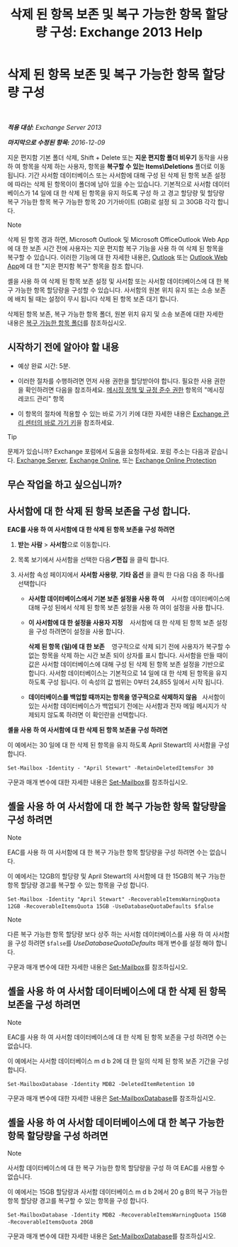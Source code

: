 ﻿---
title: '삭제 된 항목 보존 및 복구 가능한 항목 할당량 구성: Exchange 2013 Help'
TOCTitle: 삭제 된 항목 보존 및 복구 가능한 항목 할당량 구성
ms:assetid: de7d667a-1c93-4364-a4f9-2aa5e3678b12
ms:mtpsurl: https://technet.microsoft.com/ko-kr/library/Ee364752(v=EXCHG.150)
ms:contentKeyID: 50556096
ms.date: 05/22/2018
mtps_version: v=EXCHG.150
ms.translationtype: MT
---

# 삭제 된 항목 보존 및 복구 가능한 항목 할당량 구성

 

_**적용 대상:** Exchange Server 2013_

_**마지막으로 수정된 항목:** 2016-12-09_

지운 편지함 기본 폴더 삭제, Shift + Delete 또는 **지운 편지함 폴더 비우기** 동작을 사용 하 여 항목을 삭제 하는 사용자, 항목을 **복구할 수 있는 Items\\Deletions** 폴더로 이동 됩니다. 기간 사서함 데이터베이스 또는 사서함에 대해 구성 된 삭제 된 항목 보존 설정에 따라는 삭제 된 항목이이 폴더에 남아 있을 수는 있습니다. 기본적으로 사서함 데이터베이스가 14 일에 대 한 삭제 된 항목을 유지 하도록 구성 하 고 경고 할당량 및 할당량 복구 가능한 항목 복구 가능한 항목 20 기가바이트 (GB)로 설정 되 고 30GB 각각 합니다.


> [!NOTE]
> 삭제 된 항목 경과 하면, Microsoft Outlook 및 Microsoft OfficeOutlook Web App 에 대 한 보존 시간 전에 사용자는 지운 편지함 복구 기능을 사용 하 여 삭제 된 항목을 복구할 수 있습니다. 이러한 기능에 대 한 자세한 내용은, <A href="https://go.microsoft.com/fwlink/p/?linkid=198206">Outlook</A> 또는 <A href="https://go.microsoft.com/fwlink/p/?linkid=198207">Outlook Web App</A>에 대 한 "지운 편지함 복구" 항목을 참조 합니다.



셸을 사용 하 여 삭제 된 항목 보존 설정 및 사서함 또는 사서함 데이터베이스에 대 한 복구 가능한 항목 할당량을 구성할 수 있습니다. 사서함의 원본 위치 유지 또는 소송 보존에 배치 될 때는 설정이 무시 됩니다 삭제 된 항목 보존 대기 합니다.

삭제된 항목 보존, 복구 가능한 항목 폴더, 원본 위치 유지 및 소송 보존에 대한 자세한 내용은 [복구 가능한 항목 폴더](recoverable-items-folder-exchange-2013-help.md)를 참조하십시오.

## 시작하기 전에 알아야 할 내용

  - 예상 완료 시간: 5분.

  - 이러한 절차를 수행하려면 먼저 사용 권한을 할당받아야 합니다. 필요한 사용 권한을 확인하려면 다음을 참조하세요. [메시징 정책 및 규정 준수 권한](messaging-policy-and-compliance-permissions-exchange-2013-help.md) 항목의 "메시징 레코드 관리" 항목

  - 이 항목의 절차에 적용할 수 있는 바로 가기 키에 대한 자세한 내용은 [Exchange 관리 센터의 바로 가기 키](keyboard-shortcuts-in-the-exchange-admin-center-exchange-online-protection-help.md)을 참조하세요.


> [!TIP]
> 문제가 있습니까? Exchange 포럼에서 도움을 요청하세요. 포럼 주소는 다음과 같습니다. <A href="https://go.microsoft.com/fwlink/p/?linkid=60612">Exchange Server</A>, <A href="https://go.microsoft.com/fwlink/p/?linkid=267542">Exchange Online</A>, 또는 <A href="https://go.microsoft.com/fwlink/p/?linkid=285351">Exchange Online Protection</A>



## 무슨 작업을 하고 싶으십니까?

## 사서함에 대 한 삭제 된 항목 보존을 구성 합니다.

**EAC를 사용 하 여 사서함에 대 한 삭제 된 항목 보존을 구성 하려면**

1.  **받는 사람** \> **사서함**으로 이동합니다.

2.  목록 보기에서 사서함을 선택한 다음![편집 아이콘](images/JJ218640.6f53ccb2-1f13-4c02-bea0-30690e6ea71d(EXCHG.150).gif "편집 아이콘")**편집** 을 클릭 합니다.

3.  사서함 속성 페이지에서 **사서함 사용량**, **기타 옵션** 을 클릭 한 다음 다음 중 하나를 선택합니다
    
      - **사서함 데이터베이스에서 기본 보존 설정을 사용 하 여**    사서함 데이터베이스에 대해 구성 된에서 삭제 된 항목 보존 설정을 사용 하 여이 설정을 사용 합니다.
    
      - **이 사서함에 대 한 설정을 사용자 지정**    사서함에 대 한 삭제 된 항목 보존 설정을 구성 하려면이 설정을 사용 합니다.
        
        **삭제 된 항목 (일)에 대 한 보존**    영구적으로 삭제 되기 전에 사용자가 복구할 수 없는 항목을 삭제 하는 시간 보존 되이 상자를 표시 합니다. 사서함을 만들 때이 값은 사서함 데이터베이스에 대해 구성 된 삭제 된 항목 보존 설정을 기반으로 합니다. 사서함 데이터베이스는 기본적으로 14 일에 대 한 삭제 된 항목을 유지 하도록 구성 됩니다. 이 속성의 값 범위는 0부터 24,855 일에서 시작 됩니다.
    
      - **데이터베이스를 백업할 때까지는 항목을 영구적으로 삭제하지 않음**   사서함이 있는 사서함 데이터베이스가 백업되기 전에는 사서함과 전자 메일 메시지가 삭제되지 않도록 하려면 이 확인란을 선택합니다.

**셸을 사용 하 여 사서함에 대 한 삭제 된 항목 보존을 구성 하려면**

이 예에서는 30 일에 대 한 삭제 된 항목을 유지 하도록 April Stewart의 사서함을 구성 합니다.

    Set-Mailbox -Identity - "April Stewart" -RetainDeletedItemsFor 30

구문과 매개 변수에 대한 자세한 내용은 [Set-Mailbox](https://technet.microsoft.com/ko-kr/library/bb123981\(v=exchg.150\))를 참조하십시오.

## 셸을 사용 하 여 사서함에 대 한 복구 가능한 항목 할당량을 구성 하려면


> [!NOTE]
> EAC를 사용 하 여 사서함에 대 한 복구 가능한 항목 할당량을 구성 하려면 수는 없습니다.



이 예에서는 12GB의 할당량 및 April Stewart의 사서함에 대 한 15GB의 복구 가능한 항목 할당량 경고를 복구할 수 있는 항목을 구성 합니다.

    Set-Mailbox -Identity "April Stewart" -RecoverableItemsWarningQuota 12GB -RecoverableItemsQuota 15GB -UseDatabaseQuotaDefaults $false


> [!NOTE]
> 다른 복구 가능한 항목 할당량 보다 상주 하는 사서함 데이터베이스를 사용 하 여 사서함을 구성 하려면 <CODE>$false</CODE>를 <EM>UseDatabaseQuotaDefaults</EM> 매개 변수를 설정 해야 합니다.



구문과 매개 변수에 대한 자세한 내용은 [Set-Mailbox](https://technet.microsoft.com/ko-kr/library/bb123981\(v=exchg.150\))를 참조하십시오.

## 셸을 사용 하 여 사서함 데이터베이스에 대 한 삭제 된 항목 보존을 구성 하려면


> [!NOTE]
> EAC를 사용 하 여 사서함 데이터베이스에 대 한 삭제 된 항목 보존을 구성 하려면 수는 없습니다.



이 예에서는 사서함 데이터베이스 m d b 2에 대 한 일의 삭제 된 항목 보존 기간을 구성 합니다.

    Set-MailboxDatabase -Identity MDB2 -DeletedItemRetention 10

구문과 매개 변수에 대한 자세한 내용은 [Set-MailboxDatabase](https://technet.microsoft.com/ko-kr/library/bb123971\(v=exchg.150\))를 참조하십시오.

## 셸을 사용 하 여 사서함 데이터베이스에 대 한 복구 가능한 항목 할당량을 구성 하려면


> [!NOTE]
> 사서함 데이터베이스에 대 한 복구 가능한 항목 할당량을 구성 하 여 EAC를 사용할 수 없습니다.



이 예에서는 15GB 할당량과 사서함 데이터베이스 m d b 2에서 20 g B의 복구 가능한 항목 할당량 경고를 복구할 수 있는 항목을 구성 합니다.

    Set-MailboxDatabase -Identity MDB2 -RecoverableItemsWarningQuota 15GB -RecoverableItemsQuota 20GB

구문과 매개 변수에 대한 자세한 내용은 [Set-MailboxDatabase](https://technet.microsoft.com/ko-kr/library/bb123971\(v=exchg.150\))를 참조하십시오.

